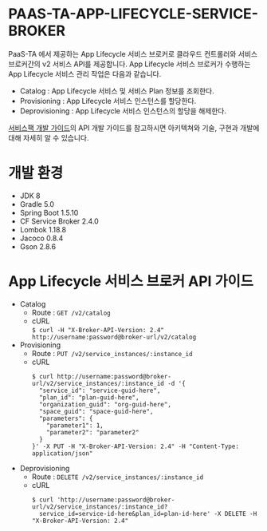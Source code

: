 # PAAS-TA-APP-LIFECYCLE-SERVICE-BROKER

PaaS-TA 에서 제공하는 App Lifecycle 서비스 브로커로 클라우드 컨트롤러와 서비스 브로커간의 v2 서비스 API를 제공합니다.
App Lifecycle 서비스 브로커가 수행하는 App Lifecycle 서비스 관리 작업은 다음과 같습니다.
 
- Catalog : App Lifecycle 서비스 및 서비스 Plan 정보를 조회한다.
- Provisioning : App Lifecycle 서비스 인스턴스를 할당한다.
- Deprovisioning : App Lifecycle 서비스 인스턴스의 할당을 해제한다.

[서비스팩 개발 가이드](https://github.com/PaaS-TA/Guide-1.0-Spaghetti-/blob/master/Development-Guide/ServicePack_develope_guide.md)의 API 개발 가이드를 참고하시면 아키텍쳐와 기술, 구현과 개발에 대해 자세히 알 수 있습니다.

# 개발 환경

- JDK 8
- Gradle 5.0
- Spring Boot 1.5.10
- CF Service Broker 2.4.0
- Lombok 1.18.8
- Jacoco 0.8.4
- Gson 2.8.6

# App Lifecycle 서비스 브로커 API 가이드 

- Catalog
    - Route : `GET /v2/catalog`
    - cURL      
        ```$ curl -H "X-Broker-API-Version: 2.4" http://username:password@broker-url/v2/catalog```
- Provisioning
    - Route : `PUT /v2/service_instances/:instance_id`
    - cURL  
        ```
        $ curl http://username:password@broker-url/v2/service_instances/:instance_id -d '{
          "service_id": "service-guid-here",
          "plan_id": "plan-guid-here",
          "organization_guid": "org-guid-here",
          "space_guid": "space-guid-here",
          "parameters": {
            "parameter1": 1,
            "parameter2": "parameter2"
          }
        }' -X PUT -H "X-Broker-API-Version: 2.4" -H "Content-Type: application/json"
        ```
- Deprovisioning
    - Route : `DELETE /v2/service_instances/:instance_id`
    - cURL  
        ```
        $ curl 'http://username:password@broker-url/v2/service_instances/:instance_id?
          service_id=service-id-here&plan_id=plan-id-here' -X DELETE -H "X-Broker-API-Version: 2.4"
        ```
       
